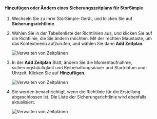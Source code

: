 
<!--author=alkohli last changed: 01/02/17-->

#### <a name="to-add-or-modify-a-storsimple-backup-schedule"></a>Hinzufügen oder Ändern eines Sicherungszeitplans für StorSimple

1. Wechseln Sie zu Ihrer StorSimple-Gerät, und klicken Sie auf **Sicherungsrichtlinie**.

2. Wählen Sie in der Tabellenliste der Richtlinien aus, und klicken Sie auf die Richtlinie, die Sie ändern möchten. Mit der rechten Maustaste, um das Kontextmenü aufzurufen, und wählen Sie dann **Add Zeitplan**.

    ![Verwalten von Zeitplänen](./media/storsimple-8000-add-modify-backup-schedule-u2/addschedule1.png)

3. In der **Add Zeitplan** Blatt, ändern Sie die Momentaufnahme, sicherungshäufigkeit und Beibehaltungsdauer und Startdatum und-Uhrzeit. Klicken Sie auf **Hinzufügen**.

    ![Verwalten von Zeitplänen](./media/storsimple-8000-add-modify-backup-schedule-u2/addschedule5.png)

4. Sie werden benachrichtigt, wenn die Richtlinie für die Erstellung abgeschlossen ist. Die Liste der Sicherungsrichtlinie wird ebenfalls aktualisiert.

    ![Verwalten von Zeitplänen](./media/storsimple-8000-add-modify-backup-schedule-u2/addschedule4.png)

